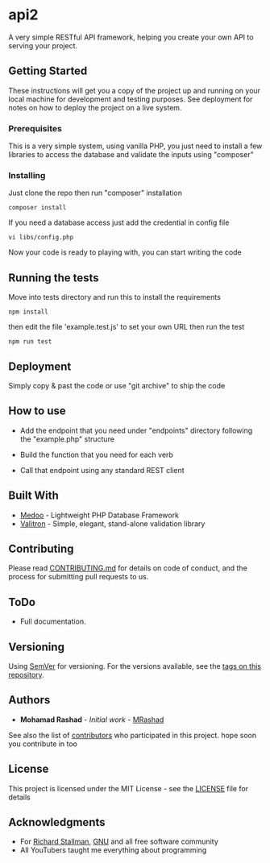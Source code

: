 # api2

A very simple RESTful API framework, helping you create your own API to serving your project.

## Getting Started

These instructions will get you a copy of the project up and running on your local machine for development and testing purposes. See deployment for notes on how to deploy the project on a live system.

### Prerequisites

This is a very simple system, using vanilla PHP, you just need to install a few libraries to access the database and validate the inputs using "composer"

### Installing

Just clone the repo then run "composer" installation

```
composer install
```

If you need a database access just add the credential in config file

```
vi libs/config.php
```

Now your code is ready to playing with, you can start writing the code

## Running the tests

Move into tests directory and run this to install the requirements
```
npm install
```

then edit the file 'example.test.js' to set your own URL
then run the test
```
npm run test
```

## Deployment

Simply copy & past the code or use "git archive" to ship the code

## How to use

* Add the endpoint that you need under "endpoints" directory following the "example.php" structure
* Build the function that you need for each verb

* Call that endpoint using any standard REST client

## Built With

* [Medoo](https://medoo.in/) - Lightweight PHP Database Framework
* [Valitron](https://github.com/vlucas/valitron) - Simple, elegant, stand-alone validation library

## Contributing

Please read [CONTRIBUTING.md](https://github.com/mrashad10/api2/blob/master/CONTRIBUTING.md) for details on code of conduct, and the process for submitting pull requests to us.

## ToDo

* Full documentation.

## Versioning

Using [SemVer](http://semver.org/) for versioning. For the versions available, see the [tags on this repository](https://github.com/mrashad10/api2/tags). 

## Authors

* **Mohamad Rashad** - *Initial work* - [MRashad](https://mrashad.com)

See also the list of [contributors](https://github.com/mrashad10/api2/graphs/contributors) who participated in this project. hope soon you contribute in too

## License

This project is licensed under the MIT License - see the [LICENSE](LICENSE) file for details

## Acknowledgments

* For [Richard Stallman](https://stallman.org/), [GNU](https://www.gnu.org/) and all free software community
* All YouTubers taught me everything about programming

